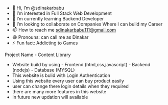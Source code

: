 
- 👋 Hi, I’m @sdinakarbabu
- 👀 I’m interested in Full Stack Web Development
- 🌱 I’m currently learning  Backend Developer
- 💞️ I’m looking to collaborate on Companies Where I can build my Career 
- 📫 How to reach me  sdinakarbabu111@gmail.com
- 😄 Pronouns: can call me as Dinakar 
- ⚡ Fun fact: Addicting to Games

 Project Name -   Content Library
- Website build by using
            - Frontend (html,css,javascript)
            - Backend (nodejs)
            - Database (MYSQL)
- This website is bulid with Login Authentication
- Using this website every user can buy product easily
- user can change there login details when they required
- there are many more features in this website
- In future new updation will available
